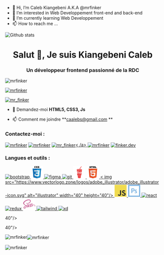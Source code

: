 - 👋 Hi, I’m Caleb Kiangebeni A.K.A @mrfinker
- 👀 I’m interested in Web Developpement front-end and back-end
- 🌱 I’m currently learning Web Developpement
- 📫 How to reach me ...

![Github stats](https://github-readme-stats.vercel.app/api?username=mrfinker&&show_icons=true&title_color=ffffff&icon_color=bb2acf&text_color=daf7dc&bg_color=151515&count_private=true)

<!---
mrfinker/mrfinker is a ✨ special ✨ repository because its `README.md` (this file) appears on your GitHub profile.
You can click the Preview link to take a look at your changes.
--->
<h1 align="center">Salut 👋, Je suis Kiangebeni Caleb</h1>
<h3 align="center">Un développeur frontend passionné de la RDC</h3>

<p align="left"> <img src=" https://komarev.com/ghpvc/?username=mrfinker&label=Profile%20views&color=0e75b6&style=flat" alt="mrfinker" /> </p>

<p align="left"> <a href="https:/ /github.com/ryo-ma/github-profile-trophy"><img src="https://github-profile-trophy.vercel.app/?username=mrfinker" alt="mrfinker" /></a > </p>

<p align="left"> <a href="https://twitter.com/mr_finker" target="blank"><img src="https://img.shields.io/twitter /follow/mr_finker?logo=twitter&style=for-the-badge" alt="mr_finker" /></a> </p>

- 💬 Demandez-moi **HTML5, CSS3, Js**

- 📫 Comment me joindre **caalebs@gmail.com **

<h3 align="left">Contactez-moi :</h3>
<p align="left">
<a href="https://codepen.io/mrfinker" target="blank"><img align="center" src="https://raw.githubusercontent.com/rahuldkjain /github-profile-readme-generator/master/src/images/icons/Social/codepen.svg" alt="mrfinker" height="30" width="40" /></a>
<a href="https ://dev.to/mrfinker" target="blank"><img align="center" src="https://raw.githubusercontent.com/rahuldkjain/github-profile-readme-generator/master/src/images /icons/Social/devto.svg" alt="mrfinker" height="30" width="40" /></a>
<a href="https://twitter.com/mr_finker" target="blank" ><img align="center" src="https ://raw.githubusercontent.com/rahuldkjain/github-profile-readme-generator/master/src/images/icons/Social/twitter.svg" alt="mr_finker" height="30" width="40" />< /a>
<a href="https://codesandbox.com/mrfinker" target="blank"><img align="center" src="https://raw.githubusercontent.com/rahuldkjain/github-profile-readme-generator /master/src/images/icons/Social/codesandbox.svg" alt="mrfinker" height="30" width="40" /></a>
<a href="https://instagram.com/finker .dev" target="blank"><img align="center" src="https://raw.githubusercontent.com/rahuldkjain/github-profile-readme-generator/master/src/images/icons/Social/instagram .svg" alt="finker.dev" height="30" width="40" /></a>
</p>

<h3 align="left">Langues et outils :</h3>
<p align="left"> <a href="https://getbootstrap.com" target="_blank" rel="noreferrer"> <img src="https://raw.githubusercontent.com/devicons/devicon /master/icons/bootstrap/bootstrap-plain-wordmark.svg" alt="bootstrap" width="40" height="40"/> </a> <a href="https://www.w3schools.com /css/" target="_blank" rel="noreferrer"> <img src="https://raw.githubusercontent.com/devicons/devicon/master/icons/css3/css3-original-wordmark.svg" alt= "css3" width="40" height="40"/> </a> <a href="https://www.figma.com/" target="_blank" rel="noreferrer"> <img src="https://www.vectorlogo.zone/logos/figma/figma-icon.svg" alt="figma" width="40" height="40"/> </a> <a href=" https://git-scm.com/" target="_blank" rel="noreferrer"> <img src="https://www.vectorlogo.zone/logos/git-scm/git-scm-icon.svg " alt="git" width="40" height="40"/> </a> <a href="https://gulpjs.com" target="_blank" rel="noreferrer"> <img src= "https://raw.githubusercontent.com/devicons/devicon/master/icons/gulp/gulp-plain.svg" alt="gulp" width="40" height="40"/> </a> <a href="https://www.w3.org/html/"target="_blank" rel="noreferrer"> <img src="https://raw.githubusercontent.com/devicons/devicon/master/icons/html5/html5-original-wordmark.svg" alt="html5" largeur ="40" height="40"/> </a> <a href="https://www.adobe.com/in/products/illustrator.html" target="_blank" rel="noreferrer"> < img src="https://www.vectorlogo.zone/logos/adobe_illustrator/adobe_illustrator-icon.svg" alt="illustrator" width="40" height="40"/> </a> <a href=" https://developer.mozilla.org/en-US/docs/Web/JavaScript" target="_blank" rel="noreferrer"> <img src="https://raw.githubusercontent.com/devicons/devicon/master/icons/javascript/javascript-original.svg" alt="javascript" width="40" height="40"/> </a> <a href="https://www. photoshop.com/en" target="_blank" rel="noreferrer"> <img src="https://raw.githubusercontent.com/devicons/devicon/master/icons/photoshop/photoshop-line.svg" alt= "photoshop" width="40" height="40"/> </a> <a href="https://reactjs.org/" target="_blank" rel="noreferrer"> <img src="https ://raw.githubusercontent.com/devicons/devicon/master/icons/react/react-original-wordmark.svg" alt="react" width="40" height="40"/> </a><a href="https://redux.js.org" target="_blank" rel="noreferrer"> <img src="https://raw.githubusercontent.com/devicons/devicon/master/icons/redux /redux-original.svg" alt="redux" width="40" height="40"/> </a> <a href="https://sass-lang.com" target="_blank" rel= "noreferrer"> <img src="https://raw.githubusercontent.com/devicons/devicon/master/icons/sass/sass-original.svg" alt="sass" width="40" height="40" /> </a> <a href="https://tailwindcss.com/" target="_blank" rel="noreferrer"> <img src="https://www.vectorlogo.zone/logos/tailwindcss/tailwindcss-icon.svg" alt="tailwind" width="40" height="40"/> </a> <a href="https://www.adobe.com/products/ xd.html" target="_blank" rel="noreferrer"> <img src="https://cdn.worldvectorlogo.com/logos/adobe-xd.svg" alt="xd" width="40" height= "40"/> </a> </p>40"/> </a> </p>40"/> </a> </p>

<p><img align="left" src="https://github-readme-stats.vercel.app/api/top-langs?username=mrfinker&show_icons=true&locale=en&layout=compact" alt="mrfinker" /> </p>

<p> <img align="center" src="https://github-readme-stats.vercel.app/api?username=mrfinker&show_icons=true&locale=en" alt="mrfinker" /> </p>

<p><img align="center" src="https://github-readme-streak-stats.herokuapp.com/?user=mrfinker&" alt="mrfinker" /></p>
